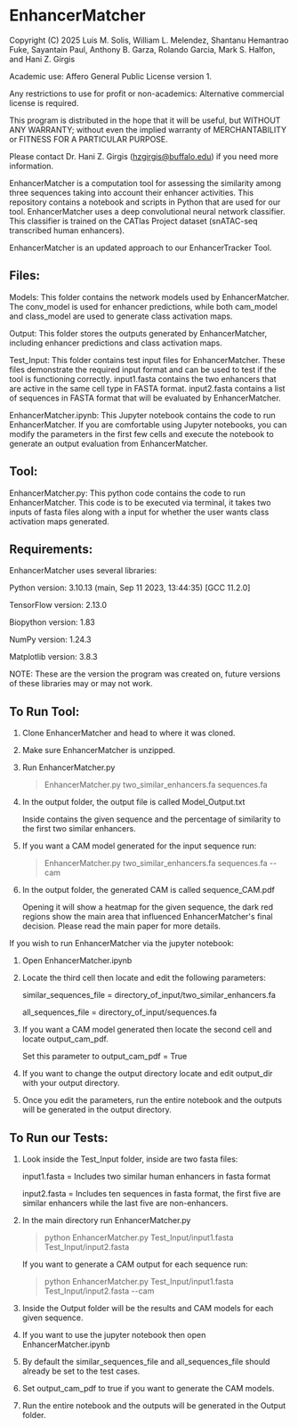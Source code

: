 # EnhancerMatcher

Copyright (C) 2025 Luis M. Solis, William L. Melendez, Shantanu Hemantrao Fuke, Sayantain Paul, Anthony B. Garza, Rolando Garcia, Mark S. Halfon, and Hani Z. Girgis

Academic use: Affero General Public License version 1.

Any restrictions to use for profit or non-academics: Alternative commercial license is required.

This program is distributed in the hope that it will be useful, but WITHOUT ANY WARRANTY; without even the implied warranty of MERCHANTABILITY or FITNESS FOR A PARTICULAR PURPOSE.

Please contact Dr. Hani Z. Girgis (hzgirgis@buffalo.edu) if you need more information.

EnhancerMatcher is a computation tool for assessing the similarity among three sequences taking into account their enhancer activities. This repository contains a notebook and scripts in Python that are used for our tool. EnhancerMatcher uses a deep convolutional neural network classifier. This classifier is trained on the CATlas Project dataset (snATAC-seq transcribed human enhancers).

EnhancerMatcher is an updated approach to our EnhancerTracker Tool.

## Files:
Models: This folder contains the network models used by EnhancerMatcher. The conv_model is used for enhancer predictions, while both cam_model and class_model are used to generate class activation maps.

Output: This folder stores the outputs generated by EnhancerMatcher, including enhancer predictions and class activation maps.

Test_Input: This folder contains test input files for EnhancerMatcher. These files demonstrate the required input format and can be used to test if the tool is functioning correctly. input1.fasta contains the two enhancers that are active in the same cell type in FASTA format. input2.fasta contains a list of sequences in FASTA format that will be evaluated by EnhancerMatcher.

EnhancerMatcher.ipynb: This Jupyter notebook contains the code to run EnhancerMatcher. If you are comfortable using Jupyter notebooks, you can modify the parameters in the first few cells and execute the notebook to generate an output evaluation from EnhancerMatcher.

## Tool:
EnhancerMatcher.py: This python code contains the code to run EnhancerMatcher. This code is to be executed via terminal, it takes two inputs of fasta files along with a input for whether the user wants class activation maps generated.

## Requirements:
EnhancerMatcher uses several libraries:

Python version: 3.10.13 (main, Sep 11 2023, 13:44:35) [GCC 11.2.0]

TensorFlow version: 2.13.0

Biopython version: 1.83

NumPy version: 1.24.3

Matplotlib version: 3.8.3

NOTE: These are the version the program was created on, future versions of these libraries may or may not work.

## To Run Tool:
1. Clone EnhancerMatcher and head to where it was cloned.

2. Make sure EnhancerMatcher is unzipped.

3. Run EnhancerMatcher.py
   > EnhancerMatcher.py two_similar_enhancers.fa sequences.fa

4. In the output folder, the output file is called Model_Output.txt

   Inside contains the given sequence and the percentage of similarity to the first two similar enhancers.

5. If you want a CAM model generated for the input sequence run:
   > EnhancerMatcher.py two_similar_enhancers.fa sequences.fa --cam

6. In the output folder, the generated CAM is called sequence_CAM.pdf

   Opening it will show a heatmap for the given sequence, the dark red regions show the main area that influenced EnhancerMatcher's final decision. Please read the main paper for more details.

If you wish to run EnhancerMatcher via the jupyter notebook:

1. Open EnhancerMatcher.ipynb

2. Locate the third cell then locate and edit the following parameters:

   similar_sequences_file = directory_of_input/two_similar_enhancers.fa
   
   all_sequences_file = directory_of_input/sequences.fa

3. If you want a CAM model generated then locate the second cell and locate output_cam_pdf.

    Set this parameter to output_cam_pdf = True

4. If you want to change the output directory locate and edit output_dir with your output directory.

5. Once you edit the parameters, run the entire notebook and the outputs will be generated in the output directory.
   
## To Run our Tests:
1. Look inside the Test_Input folder, inside are two fasta files:

   input1.fasta = Includes two similar human enhancers in fasta format

   input2.fasta = Includes ten sequences in fasta format, the first five are similar enhancers while the last five are non-enhancers.

2. In the main directory run EnhancerMatcher.py
   > python EnhancerMatcher.py Test_Input/input1.fasta Test_Input/input2.fasta

   If you want to generate a CAM output for each sequence run:
   > python EnhancerMatcher.py Test_Input/input1.fasta Test_Input/input2.fasta --cam

3. Inside the Output folder will be the results and CAM models for each given sequence.

4. If you want to use the jupyter notebook then open EnhancerMatcher.ipynb

5. By default the similar_sequences_file and all_sequences_file should already be set to the test cases.

6. Set output_cam_pdf to true if you want to generate the CAM models.

7. Run the entire notebook and the outputs will be generated in the Output folder.
